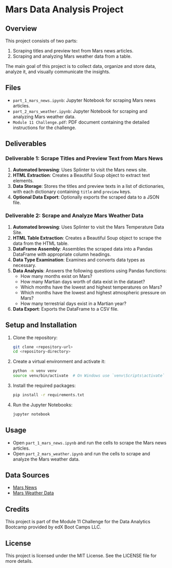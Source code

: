 # Mars Data Analysis Project

## Overview

This project consists of two parts: 
1. Scraping titles and preview text from Mars news articles.
2. Scraping and analyzing Mars weather data from a table.

The main goal of this project is to collect data, organize and store data, analyze it, and visually communicate the insights.

## Files

- `part_1_mars_news.ipynb`: Jupyter Notebook for scraping Mars news articles.
- `part_2_mars_weather.ipynb`: Jupyter Notebook for scraping and analyzing Mars weather data.
- `Module 11 Challenge.pdf`: PDF document containing the detailed instructions for the challenge.

## Deliverables

### Deliverable 1: Scrape Titles and Preview Text from Mars News

1. **Automated browsing**: Uses Splinter to visit the Mars news site.
2. **HTML Extraction**: Creates a Beautiful Soup object to extract text elements.
3. **Data Storage**: Stores the titles and preview texts in a list of dictionaries, with each dictionary containing `title` and `preview` keys.
4. **Optional Data Export**: Optionally exports the scraped data to a JSON file.

### Deliverable 2: Scrape and Analyze Mars Weather Data

1. **Automated browsing**: Uses Splinter to visit the Mars Temperature Data Site.
2. **HTML Table Extraction**: Creates a Beautiful Soup object to scrape the data from the HTML table.
3. **DataFrame Assembly**: Assembles the scraped data into a Pandas DataFrame with appropriate column headings.
4. **Data Type Examination**: Examines and converts data types as necessary.
5. **Data Analysis**: Answers the following questions using Pandas functions:
   - How many months exist on Mars?
   - How many Martian days worth of data exist in the dataset?
   - Which months have the lowest and highest temperatures on Mars?
   - Which months have the lowest and highest atmospheric pressure on Mars?
   - How many terrestrial days exist in a Martian year?
6. **Data Export**: Exports the DataFrame to a CSV file.

## Setup and Installation

1. Clone the repository:
    ```bash
    git clone <repository-url>
    cd <repository-directory>
    ```

2. Create a virtual environment and activate it:
    ```bash
    python -m venv venv
    source venv/bin/activate  # On Windows use `venv\Scripts\activate`
    ```

3. Install the required packages:
    ```bash
    pip install -r requirements.txt
    ```

4. Run the Jupyter Notebooks:
    ```bash
    jupyter notebook
    ```

## Usage

- Open `part_1_mars_news.ipynb` and run the cells to scrape the Mars news articles.
- Open `part_2_mars_weather.ipynb` and run the cells to scrape and analyze the Mars weather data.

## Data Sources

- [Mars News](https://static.bc-edx.com/data/web/mars_news/index.html)
- [Mars Weather Data](https://static.bc-edx.com/data/web/mars_facts/temperature.html)

## Credits

This project is part of the Module 11 Challenge for the Data Analytics Bootcamp provided by edX Boot Camps LLC.

## License

This project is licensed under the MIT License. See the LICENSE file for more details.

